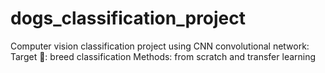 # dogs_classification_project
Computer vision classification project using CNN convolutional network:
Target 🎯: breed classification
Methods: from scratch and transfer learning 
